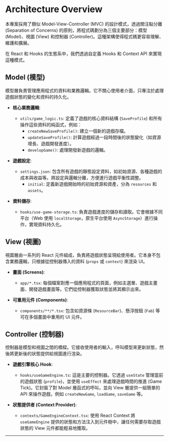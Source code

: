 # Architecture Overview

本專案採用了類似 Model-View-Controller (MVC) 的設計模式，透過關注點分離 (Separation of Concerns) 的原則，將程式碼劃分為三個主要部分：模型 (Model)、視圖 (View) 和控制器 (Controller)。這種架構使得程式碼更容易理解、維護和擴展。

在 React 和 Hooks 的生態系中，我們透過自定義 Hooks 和 Context API 來實現這種模式。

## Model (模型)

模型層負責管理應用程式的資料和業務邏輯。它不關心使用者介面，只專注於處理遊戲狀態的變化和資料的持久化。

-   **核心業務邏輯**:
    -   `utils/game_logic.ts`: 定義了遊戲的核心資料結構 (`SaveProfile`) 和所有操作這些資料的純函式，例如：
        -   `createNewSaveProfile()`: 建立一個新的遊戲存檔。
        -   `updateSaveProfile()`: 計算遊戲經過一段時間後的狀態變化（如資源增長、遊戲開發進度）。
        -   `developGame()`: 處理開發新遊戲的邏輯。

-   **遊戲設定**:
    -   `settings.json`: 包含所有遊戲的靜態設定資料，如初始資源、各種遊戲的成本與收益等。將設定與邏輯分離，方便進行遊戲平衡性調整。
        -   `initial`: 定義新遊戲開始時的初始資源和資產，分為 `resources` 和 `assets`。

-   **資料儲存**:
    -   `hooks/use-game-storage.ts`: 負責遊戲進度的儲存和讀取。它會根據不同平台（Web 使用 `localStorage`，原生平台使用 `AsyncStorage`）進行操作，實現資料持久化。

## View (視圖)

視圖層由一系列的 React 元件組成，負責將遊戲狀態呈現給使用者。它本身不包含業務邏輯，只根據從控制器傳入的資料 (`props` 或 `context`) 來渲染 UI。

-   **畫面 (Screens)**:
    -   `app/*.tsx`: 每個檔案對應一個應用程式的頁面，例如主選單、遊戲主畫面、開發遊戲畫面等。它們從控制器獲取狀態並將其顯示出來。

-   **可重用元件 (Components)**:
    -   `components/**/*.tsx`: 包含如資源條 (`ResourceBar`)、懸浮按鈕 (`Fab`) 等可在多個畫面中重用的 UI 元件。

## Controller (控制器)

控制器是模型和視圖之間的橋樑。它接收使用者的輸入，呼叫模型來更新狀態，然後將更新後的狀態提供給視圖進行渲染。

-   **遊戲引擎核心 Hook**:
    -   `hooks/useGameEngine.ts`: 這是主要的控制器。它透過 `useState` 管理當前的遊戲狀態 (`profile`)，並使用 `useEffect` 來處理遊戲時間的推進 (Game Tick)。它封裝了對 Model 層函式的呼叫，並向 View 層提供一組簡單的 API 來操作遊戲，例如 `createNewGame`, `loadGame`, `saveGame` 等。

-   **狀態提供者 (Context Provider)**:
    -   `contexts/GameEngineContext.tsx`: 使用 React Context 將 `useGameEngine` 提供的狀態和方法注入到元件樹中，讓任何需要存取遊戲狀態的 View 元件都能輕易地獲取。

---
